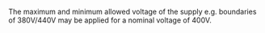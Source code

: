﻿The maximum and minimum allowed voltage of the supply e.g. boundaries of 380V/440V may be applied for a nominal voltage of 400V.